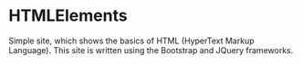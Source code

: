 # HTMLElements
Simple site, which shows the basics of HTML (HyperText Markup Language).
This site is written using the Bootstrap and JQuery frameworks.
